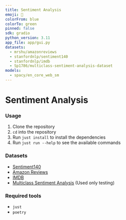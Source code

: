 ```yaml
---
title: Sentiment Analysis
emoji: 🤗
colorFrom: blue
colorTo: green
pinned: false
sdk: gradio
python_version: 3.11
app_file: app/gui.py
datasets:
  - mrshu/amazonreviews
  - stanfordnlp/sentiment140
  - stanfordnlp/imdb
  - Sp1786/multiclass-sentiment-analysis-dataset
models:
  - spacy/en_core_web_sm
---
```


# Sentiment Analysis

### Usage
1. Clone the repository
2. `cd` into the repository
3. Run `just install` to install the dependencies
4. Run `just run --help` to see the available commands

### Datasets
- [Sentiment140](https://www.kaggle.com/datasets/kazanova/sentiment140)
- [Amazon Reviews](https://www.kaggle.com/datasets/bittlingmayer/amazonreviews)
- [IMDB](https://www.kaggle.com/datasets/lakshmi25npathi/imdb-dataset-of-50k-movie-reviews)
- [Multiclass Sentiment Analysis](https://huggingface.co/datasets/Sp1786/multiclass-sentiment-analysis-dataset) (Used only testing)

### Required tools
- `just`
- `poetry`
